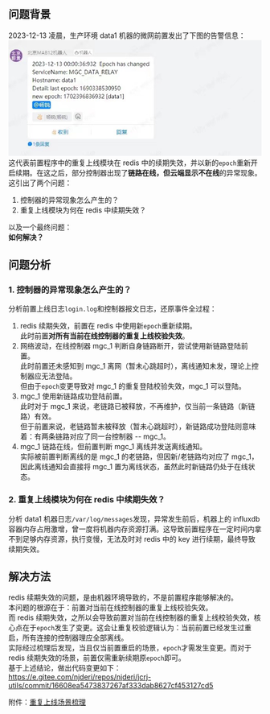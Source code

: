 ## 问题背景
2023-12-13 凌晨，生产环境 data1 机器的微网前置发出了下图的告警信息：
![问题发生](问题发生.jpg)  
这代表前置程序中的重复上线模块在 redis 中的续期失效，并以新的`epoch`重新开启续期。在这之后，部分控制器出现了**链路在线，但云端显示不在线**的异常现象。  
这引出了两个问题：  
1. 控制器的异常现象怎么产生的？
2. 重复上线模块为何在 redis 中续期失效？

以及一个最终问题：  
**如何解决？**

## 问题分析
### 1. 控制器的异常现象怎么产生的？
分析前置上线日志`login.log`和控制器报文日志，还原事件全过程：  
1. redis 续期失效，前置在 redis 中使用新`epoch`重新续期。  
   此时前置**对所有当前在线控制器的重复上线校验失效**。
2. 网络波动，在线控制器 mgc_1 判断自身链路断开，尝试使用新链路登陆前置。  
   此时前置还未感知到 mgc_1 离网（暂未心跳超时），离线通知未发，理论上控制器应无法登陆。  
   但由于`epoch`变更导致对 mgc_1 的重复登陆校验失效，mgc_1 可以登陆。
3. mgc_1 使用新链路成功登陆前置。  
   此时对于 mgc_1 来说，老链路已被释放，不再维护，仅当前一条链路（新链路）有效。  
   但于前置来说，老链路暂未被释放（暂未心跳超时），新链路成功登陆则意味着：有两条链路对应了同一台控制器 -- mgc_1。
4. mgc_1 链路在线，但前置判断 mgc_1 离线并发送离线通知。  
   实际被前置判断离线的是 mgc_1 的老链路，但因新/老链路均对应了 mgc_1，因此离线通知会直接将 mgc_1 置为离线状态，虽然此时新链路仍处于在线状态。

### 2. 重复上线模块为何在 redis 中续期失效？
分析 data1 机器日志`/var/log/messages`发现，异常发生前后，机器上的 influxdb 容器内存占用激增，曾一度将机器内存资源打满。这导致前置程序在一定时间内拿不到足够内存资源，执行变慢，无法及时对 redis 中的 key 进行续期，最终导致续期失效。

## 解决方法
redis 续期失效的问题，是由机器环境导致的，不是前置程序能够解决的。  
本问题的根源在于：前置对当前在线控制器的重复上线校验失效。  
而 redis 续期失效，之所以会导致前置对当前在线控制器的重复上线校验失效，核心点在于`epoch`发生了变更。这会让重复校验逻辑认为：当前前置已经发生过重启，所有连接的控制器理应全部离线。  
实际经过梳理后发现，当且仅当前置重启的场景，`epoch`才需发生变更。而对于 redis 续期失效的场景，前置仅需重新续期原`epoch`即可。  
基于上述结论，做出代码变更如下：  
https://e.gitee.com/njderi/repos/njderi/jcrj-utils/commit/16608ea5473837267af333dab8627cf453127cd5

附件：[重复上线场景梳理](./上线场景.drawio)